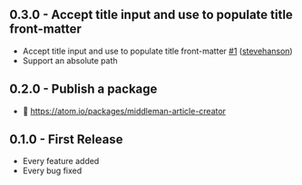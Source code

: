 ## 0.3.0 - Accept title input and use to populate title front-matter

* Accept title input and use to populate title front-matter [#1](https://github.com/chocoby/middleman-article-creator/pull/1) ([stevehanson](https://github.com/stevehanson))
* Support an absolute path

## 0.2.0 - Publish a package

* :sushi: https://atom.io/packages/middleman-article-creator

## 0.1.0 - First Release

* Every feature added
* Every bug fixed
